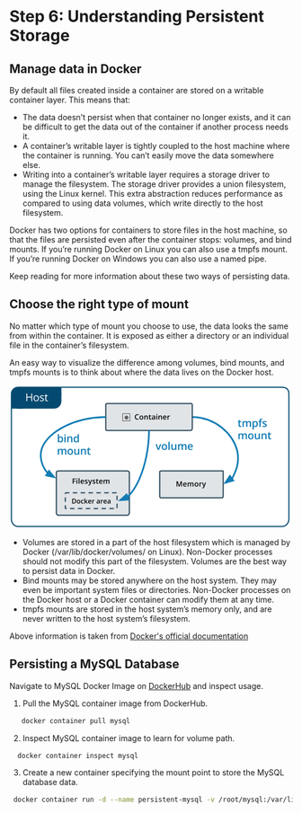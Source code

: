 # Step 6: Understanding Persistent Storage

## Manage data in Docker

By default all files created inside a container are stored on a writable container layer. This means that:

* The data doesn’t persist when that container no longer exists, and it can be difficult to get the data out of the container if another process needs it.
* A container’s writable layer is tightly coupled to the host machine where the container is running. You can’t easily move the data somewhere else.
* Writing into a container’s writable layer requires a storage driver to manage the filesystem. The storage driver provides a union filesystem, using the Linux kernel. This extra abstraction reduces performance as compared to using data volumes, which write directly to the host filesystem.

Docker has two options for containers to store files in the host machine, so that the files are persisted even after the container stops: volumes, and bind mounts. If you’re running Docker on Linux you can also use a tmpfs mount. If you’re running Docker on Windows you can also use a named pipe.

Keep reading for more information about these two ways of persisting data.

## Choose the right type of mount

No matter which type of mount you choose to use, the data looks the same from within the container. It is exposed as either a directory or an individual file in the container’s filesystem.

An easy way to visualize the difference among volumes, bind mounts, and tmpfs mounts is to think about where the data lives on the Docker host.

![](../images/lab2_understanding_persistent_storage_1.png)

* Volumes are stored in a part of the host filesystem which is managed by Docker (/var/lib/docker/volumes/ on Linux). Non-Docker processes should not modify this part of the filesystem. Volumes are the best way to persist data in Docker.
* Bind mounts may be stored anywhere on the host system. They may even be important system files or directories. Non-Docker processes on the Docker host or a Docker container can modify them at any time.
* tmpfs mounts are stored in the host system’s memory only, and are never written to the host system’s filesystem.

Above information is taken from [Docker's official documentation](https://docs.docker.com/storage/)

## Persisting a MySQL Database

Navigate to MySQL Docker Image on [DockerHub](https://hub.docker.com/_/mysql) and inspect usage.

1. Pull the MySQL container image from DockerHub.
```bash
   docker container pull mysql
 ```
 
 2. Inspect MySQL container image to learn for volume path.
 ```bash
   docker container inspect mysql
 ```
 
 3. Create a new container specifying the mount point to store the MySQL database data.
  ```bash
   docker container run -d --name persistent-mysql -v /root/mysql:/var/lib/mysql -e MYSQL_ROOT_PASSWORD=admin -e MYSQL_USER=user1 -e MYSQL_PASSWORD=password -e MYSQL_DATABASE=items mysql
 ```
 

